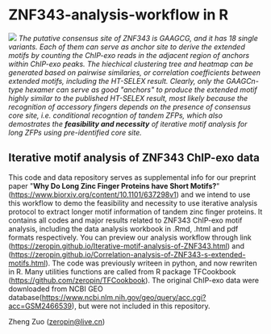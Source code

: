 # ZNF343-analysis-workflow in R
![](https://github.com/zeropin/ZFPCookbook/images/Fig6.png)
*The putative consensus site of ZNF343 is GAAGCG, and it has 18 single variants. Each of them can serve as anchor site to derive the extended motifs by counting the ChIP-exo reads in the adjacent region of anchors within ChIP-exo peaks. The hiechical clustering tree and heatmap can be generated based on pairwise similaries, or correlation coefficients between extended motifs, including the HT-SELEX result. Clearly, only the GAAGCn-type hexamer can serve as good "anchors" to produce the extended motif highly similar to the published HT-SELEX result, most likely because the recognition of accessory fingers depends on the presence of consensus core site, i.e. conditional recogntion of tandem ZFPs, which also demostrates the **feasibility and necessity** of iterative motif analysis for long ZFPs using pre-identified core site.*

## Iterative motif analysis of ZNF343 ChIP-exo data

This code and data repository serves as supplemental info for our preprint paper "**Why Do Long Zinc Finger Proteins have Short Motifs?**" (https://www.biorxiv.org/content/10.1101/637298v1) and we intend to use this workflow to demo the feasibility and necessity to use iterative analysis protocol to extract longer motif information of tandem zinc finger proteins. It contains all codes and major results related to ZNF343 ChIP-exo motif analysis, including the data analysis workbook in .Rmd, .html and pdf formats respectively. You can preview our analysis workflow through link (https://zeropin.github.io/Iterative-motif-analysis-of-ZNF343.html) and (https://zeropin.github.io/Correlation-analysis-of-ZNF343-s-extended-motifs.html). The code was previously writeen in python, and now rewriten in R. Many utilities functions are called from R package TFCookbook (https://github.com/zeropin/TFCookbook). The original ChIP-exo data were downloaded from NCBI GEO database(https://www.ncbi.nlm.nih.gov/geo/query/acc.cgi?acc=GSM2466539), but were not included in this repository.

Zheng Zuo (zeropin@live.cn)
